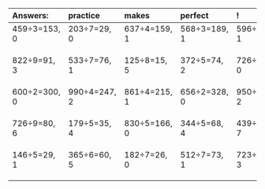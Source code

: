 | Answers: | practice | makes | perfect | ! |
| :--- | :--- | :--- | :--- | :--- |
| 459÷3=153, 0 | 203÷7=29, 0 | 637÷4=159, 1 | 568÷3=189, 1 | 596÷5=119, 1 | 
|   |   |   |   |   | 
|   |   |   |   |   | 
|   |   |   |   |   | 
| 822÷9=91, 3 | 533÷7=76, 1 | 125÷8=15, 5 | 372÷5=74, 2 | 726÷3=242, 0 | 
|   |   |   |   |   | 
|   |   |   |   |   | 
|   |   |   |   |   | 
| 600÷2=300, 0 | 990÷4=247, 2 | 861÷4=215, 1 | 656÷2=328, 0 | 950÷6=158, 2 | 
|   |   |   |   |   | 
|   |   |   |   |   | 
|   |   |   |   |   | 
| 726÷9=80, 6 | 179÷5=35, 4 | 830÷5=166, 0 | 344÷5=68, 4 | 439÷8=54, 7 | 
|   |   |   |   |   | 
|   |   |   |   |   | 
|   |   |   |   |   | 
| 146÷5=29, 1 | 365÷6=60, 5 | 182÷7=26, 0 | 512÷7=73, 1 | 723÷9=80, 3 | 
|   |   |   |   |   | 
|   |   |   |   |   | 
|   |   |   |   |   | 

